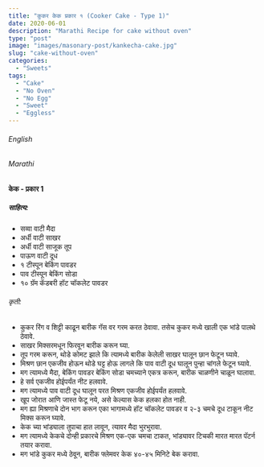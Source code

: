 ```yaml
---
title: "कुकर केक प्रकार १ (Cooker Cake - Type 1)"
date: 2020-06-01
description: "Marathi Recipe for cake without oven"
type: "post"
image: "images/masonary-post/kankecha-cake.jpg"
slug: "cake-without-oven"
categories: 
  - "Sweets"
tags:
  - "Cake"
  - "No Oven"
  - "No Egg"
  - "Sweet"
  - "Eggless"
---
```


###### English






###### Marathi


#### केक - प्रकार 1

##### साहित्य: 

 
- सव्वा वाटी मैदा 
- अर्धी वाटी साखर 
- अर्धी वाटी साजूक तूप 
- पाऊण वाटी दूध 
- १ टीस्पून बेकिंग पावडर 
- पाव टीस्पून बेकिंग सोडा 
- १० ग्रॅम कॅडबरी हॉट चॉकलेट पावडर 




###### कृती:


- कुकर रिंग व शिट्टी काढून बारीक गॅस वर गरम करत ठेवावा. तसेच कुकर मध्ये खाली एक भांडे पालथे ठेवावे. 
- साखर मिक्सरमधून फिरवून बारीक करून घ्या. 
- तूप गरम करून, थोडे कोमट झाले कि त्यामध्ये बारीक केलेली साखर घालून छान फेटून घ्यावे. 
- मिश्रण छान एकजीव होऊन थोडे घट्ट होऊ लागले कि पाव वाटी दूध घालून पुन्हा चांगले फेटून घ्यावे.
- मग त्यामध्ये मैदा, बेकिंग पावडर बेकिंग सोडा चमच्याने एकत्र करून, बारीक चाळणीने चाळून घालावा. 
- हे सर्व एकजीव होईपर्यंत नीट हलवावे. 
- मग त्यामध्ये पाव वाटी दूध घालून परत मिश्रण एकजीव होईपर्यंत हलवावे. 
- खूप जोरात आणि जास्त फेटू नये, असे केल्यास केक हलका होत नाही. 
- मग ह्या मिश्रणाचे दोन भाग करून एका भागामध्ये हॉट चॉकलेट पावडर व २-३ चमचे दूध टाकून नीट मिक्स करून घ्यावे. 
- केक च्या भांड्याला तुपाचा हात लावून, त्यावर मैदा भुरभुरावा. 
- मग त्यामध्ये केकचे दोन्ही प्रकारचे मिश्रण एक-एक चमचा टाकत, भांड्यावर टिचकी मारत मारत पॅटर्न तयार करावा. 
- मग भांडे कुकर मध्ये ठेवून, बारीक फ्लेमवर केक ४०-४५ मिनिटे बेक करावा. 


